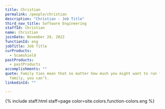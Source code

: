 ```yaml
---
title: Christian
permalink: /people/christian
description: "Christian - Job Title"
third_nav_title: Software Engineering
staffId: christian
name: Christian
joinDate: November 28, 2022
functionId: eng
jobTitle: Job Title
curProducts:
  - Scamshield
pastProducts:
  - pastProducts
accomplishments: ""
quote: Family ties mean that no matter how much you might want to run from your
  family, you can’t.
linkedinId: ""

---
```


{% include staff.html staff=page color=site.colors.function-colors.eng %}
